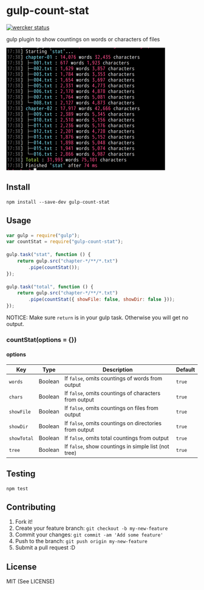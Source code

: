 # gulp-count-stat

[![wercker status](https://app.wercker.com/status/53a9c105b412cadc20258c33c3411010/s/master "wercker status")](https://app.wercker.com/project/bykey/53a9c105b412cadc20258c33c3411010)

gulp plugin to show countings on words or characters of files

![](images/screenshot.png)

## Install

    npm install --save-dev gulp-count-stat

## Usage

```js
var gulp = require("gulp");
var countStat = require("gulp-count-stat");

gulp.task("stat", function () {
    return gulp.src("chapter-*/**/*.txt")
        .pipe(countStat());
});

gulp.task("total", function () {
    return gulp.src("chapter-*/**/*.txt")
        .pipe(countStat({ showFile: false, showDir: false }));
});
```

NOTICE: Make sure `return` is in your gulp task. Otherwise you will get no output.

### countStat(options = {})

#### options

| Key | Type | Description | Default |
| --- | ---- | ----------- | ------- |
| `words` | Boolean | If `false`, omits countings of words from output | `true` |
| `chars` | Boolean | If `false`, omits countings of characters from output | `true` |
| `showFile` | Boolean | If `false`, omits countings on files from output | `true` |
| `showDir` | Boolean | If `false`, omits countings on directories from output | `true` |
| `showTotal` | Boolean | If `false`, omits total countings from output | `true` |
| `tree` | Boolean | If `false`, show countings in simple list (not tree) | `true` |

## Testing

    npm test

## Contributing

1. Fork it!
2. Create your feature branch: `git checkout -b my-new-feature`
3. Commit your changes: `git commit -am 'Add some feature'`
4. Push to the branch: `git push origin my-new-feature`
5. Submit a pull request :D

## License

MIT (See LICENSE)
